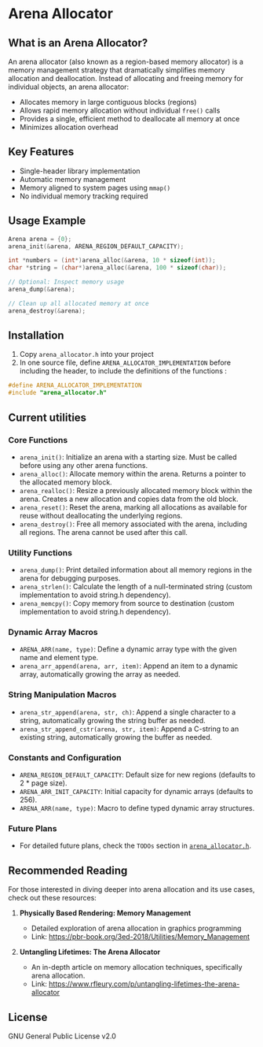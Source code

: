 # Arena Allocator

## What is an Arena Allocator?

An arena allocator (also known as a region-based memory allocator) is a memory management strategy that dramatically simplifies memory allocation and deallocation. Instead of allocating and freeing memory for individual objects, an arena allocator:

- Allocates memory in large contiguous blocks (regions)
- Allows rapid memory allocation without individual `free()` calls
- Provides a single, efficient method to deallocate all memory at once
- Minimizes allocation overhead

## Key Features

- Single-header library implementation
- Automatic memory management
- Memory aligned to system pages using `mmap()`
- No individual memory tracking required

## Usage Example

```c
Arena arena = {0};
arena_init(&arena, ARENA_REGION_DEFAULT_CAPACITY);

int *numbers = (int*)arena_alloc(&arena, 10 * sizeof(int));
char *string = (char*)arena_alloc(&arena, 100 * sizeof(char));

// Optional: Inspect memory usage
arena_dump(&arena);

// Clean up all allocated memory at once
arena_destroy(&arena);
```

## Installation

1. Copy `arena_allocator.h` into your project
2. In one source file, define `ARENA_ALLOCATOR_IMPLEMENTATION` before including the header, to include the definitions of the functions :

```c
#define ARENA_ALLOCATOR_IMPLEMENTATION
#include "arena_allocator.h"
```

## Current utilities

### Core Functions
- `arena_init()`: Initialize an arena with a starting size. Must be called before using any other arena functions.
- `arena_alloc()`: Allocate memory within the arena. Returns a pointer to the allocated memory block.
- `arena_realloc()`: Resize a previously allocated memory block within the arena. Creates a new allocation and copies data from the old block.
- `arena_reset()`: Reset the arena, marking all allocations as available for reuse without deallocating the underlying regions.
- `arena_destroy()`: Free all memory associated with the arena, including all regions. The arena cannot be used after this call.

### Utility Functions
- `arena_dump()`: Print detailed information about all memory regions in the arena for debugging purposes.
- `arena_strlen()`: Calculate the length of a null-terminated string (custom implementation to avoid string.h dependency).
- `arena_memcpy()`: Copy memory from source to destination (custom implementation to avoid string.h dependency).

### Dynamic Array Macros
- `ARENA_ARR(name, type)`: Define a dynamic array type with the given name and element type.
- `arena_arr_append(arena, arr, item)`: Append an item to a dynamic array, automatically growing the array as needed.

### String Manipulation Macros
- `arena_str_append(arena, str, ch)`: Append a single character to a string, automatically growing the string buffer as needed.
- `arena_str_append_cstr(arena, str, item)`: Append a C-string to an existing string, automatically growing the buffer as needed.

### Constants and Configuration
- `ARENA_REGION_DEFAULT_CAPACITY`: Default size for new regions (defaults to 2 * page size).
- `ARENA_ARR_INIT_CAPACITY`: Initial capacity for dynamic arrays (defaults to 256).
- `ARENA_ARR(name, type)`: Macro to define typed dynamic array structures.


### Future Plans
- For detailed future plans, check the `TODOs` section in [`arena_allocator.h`](./arena_allocator.h).


## Recommended Reading

For those interested in diving deeper into arena allocation and its use cases, check out these resources:

1. **Physically Based Rendering: Memory Management**
   - Detailed exploration of arena allocation in graphics programming
   - Link: https://pbr-book.org/3ed-2018/Utilities/Memory_Management

2. **Untangling Lifetimes: The Arena Allocator**
   - An in-depth article on memory allocation techniques, specifically arena allocation.
   - Link: https://www.rfleury.com/p/untangling-lifetimes-the-arena-allocator

## License

GNU General Public License v2.0
